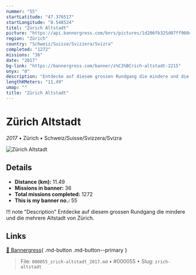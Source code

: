 ```yaml
---
nummer: "55"
startLatitude: "47.376517"
startLongitude: "8.548524"
titel: "Zürich Altstadt"
picture: "https://api.bannergress.com/bnrs/pictures/1d206fb325d07ff960cb466b2ca723e1"
region: "Zürich"
country: "Schweiz/Suisse/Svizzera/Svizra"
completed: "1272"
missions: "36"
date: "2017"
bg-link: "https://bannergress.com/banner/z%C3%BCrich-altstadt-2215"
onyx: "0"
description: "Entdecke auf diesem grossen Rundgang die mindere und die mehrere Altstadt von Zürich."
lengthKMeters: "11,49"
umap: ""
title: "Zürich Altstadt"
---
```

# Zürich Altstadt

*2017* • Zürich • Schweiz/Suisse/Svizzera/Svizra

![Zürich Altstadt](https://api.bannergress.com/bnrs/pictures/1d206fb325d07ff960cb466b2ca723e1)

## Details
- **Distance (km):** 11.49
- **Missions in banner:** 36
- **Total missions completed:** 1272
- **This is my banner no.:** 55


!!! note "Description"
    Entdecke auf diesem grossen Rundgang die mindere und die mehrere Altstadt von Zürich.



## Links
[🔗 Bannergress](https://bannergress.com/banner/z%C3%BCrich-altstadt-2215){ .md-button .md-button--primary }



> File: `000055_zrich-altstadt_2017.md` • #000055 • Slug: `zrich-altstadt`

